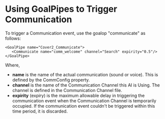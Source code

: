 # Using GoalPipes to Trigger Communication<a name="ai-comm-goalpipes"></a>

To trigger a Communication event, use the goalop "communicate" as follows:

```
<GoalPipe name="Cover2_Communicate">
   <Communicate name="comm_welcome" channel="Search" expirity="0.5"/>
</GoalPipe>
```

Where,
+ **name** is the name of the actual communication \(sound or voice\)\. This is defined by the CommConfig property\. 
+ **channel** is the name of the Communication Channel this AI is Using\. The channel is defined in the Communication Channel file\.
+ **expirity** \(expiry\) is the maximum allowable delay in triggering the communication event when the Communication Channel is temporarily occupied\. If the communication event couldn't be triggered within this time period, it is discarded\.